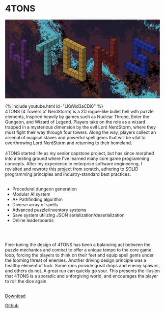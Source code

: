 <link rel="stylesheet" type="text/css" href="https://ryanyearsley.github.io/style.css">

# 4TONS
<div>
    <img src="../docs/assets/images/4TONS_TitleScreen.png">
</div>

{% include youtube.html id="LKsWd3aCDi0" %}
<br>
4TONS (4 Towers of NerdStorm) is a 2D rogue-like bullet hell with puzzle elements, Inspired heavily by games such as Nuclear Throne, Enter the Gungeon, and Wizard of Legend. Players take on the role as a wizard trapped in a mysterious dimension by the evil Lord NerdStorm, where they must fight their way through four towers. Along the way, players collect an arsenal of magical staves and powerful spell gems that will be vital to overthrowing Lord NerdStorm and returning to their homeland.
<br>
<br>
4TONS started life as my senior capstone project, but has since morphed into a testing ground where I've learned many core game programming concepts. After my experience in enterprise software engineering, I revisited and rewrote this project from scratch, adhering to SOLID programming principles and industry-standard best practices.
<br>
<br>

- Procedural dungeon generation
- Modular AI system
- A* Pathfinding algorithm
- Diverse array of spells
- Advanced puzzle/inventory systems
- Save system utilizing JSON serialization/deserialization
- Online leaderboards
<br>
<br>

Fine-tuning the design of 4TONS has been a balancing act between the puzzle mechanics and combat to offer a unique tempo to the core game loop, forcing the players to think on their feet and equip spell gems under the looming threat of enemies. Another driving design principle was a healthy element of luck. Some runs provide great drops and enemy spawns, and others do not. A great run can quickly go sour. This presents the illusion that 4TONS is a sporadic and unforgiving world, and encourages the player to roll the dice again.

<br>
<a href="https://crooked-studio.itch.io/4tons">Download</a>

<a href="https://github.com/ryanyearsley/4TONS">Github</a>

